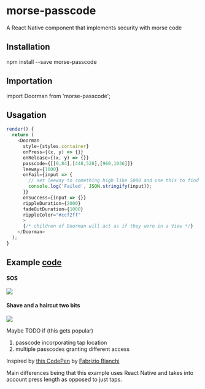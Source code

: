 # morse-passcode

A React Native component that implements security with morse code

## Installation

npm install --save morse-passcode

## Importation

import Doorman from 'morse-passcode';

## Usagation

```javascript
render() {
  return (
    <Doorman
      style={styles.container}
      onPress={(x, y) => {}}
      onRelease={(x, y) => {}}
      passcode={[[0,84],[448,528],[960,1036]]}
      leeway={1000}
      onFail={input => {
        // set leeway to something high like 5000 and use this to find a passcode
        console.log('Failed', JSON.stringify(input));
      }}
      onSuccess={input => {}}
      rippleDuration={2000}
      fadeOutDuration={1000}
      rippleColor="#ccf2ff"
      >
      {/* children of Doorman will act as if they were in a View */}
    </Doorman>
  );
}
```

## Example [code](https://github.com/MiLeung/morse-passcode/blob/master/src/Example.js)
#### SOS

![](https://media.giphy.com/media/xUPGcxH92M295TrZMQ/giphy.gif)

#### Shave and a haircut two bits

![](https://media.giphy.com/media/l4FGEkvQ20agttFVC/giphy.gif)


Maybe TODO if (this gets popular)

1. passcode incorporating tap location
2. multiple passcodes granting different access

Inspired by [this CodePen](http://codepen.io/fbrz/pen/Hgqmd) by [Fabrizio Bianchi](https://twitter.com/_fbrz?lang=en)

Main differences being that this example uses React Native and takes into account press length as opposed to just taps.
